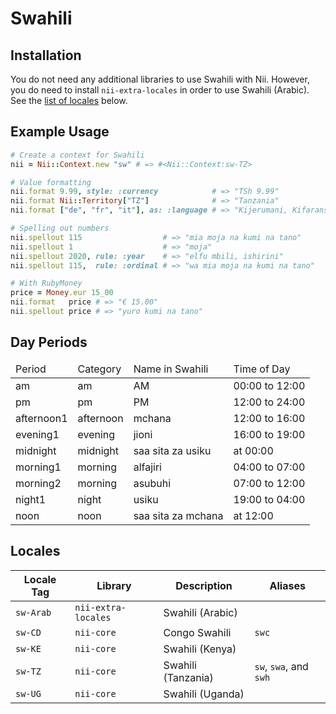 <!-- This file has been generated. Source: languages/_template.md.erb -->

# Swahili

## Installation

You do not need any additional libraries to use Swahili with Nii.
However, you do need to install `nii-extra-locales` in order to use Swahili (Arabic).
See the [list of locales](#locales) below.

## Example Usage

``` ruby
# Create a context for Swahili
nii = Nii::Context.new "sw" # => #<Nii::Context:sw-TZ>

# Value formatting
nii.format 9.99, style: :currency            # => "TSh 9.99"
nii.format Nii::Territory["TZ"]              # => "Tanzania"
nii.format ["de", "fr", "it"], as: :language # => "Kijerumani, Kifaransa na Kiitaliano"

# Spelling out numbers
nii.spellout 115                  # => "mia moja na kumi na tano"
nii.spellout 1                    # => "moja"
nii.spellout 2020, rule: :year    # => "elfu mbili, ishirini"
nii.spellout 115,  rule: :ordinal # => "wa mia moja na kumi na tano"

# With RubyMoney
price = Money.eur 15_00
nii.format   price # => "€ 15.00"
nii.spellout price # => "yuro kumi na tano"
```

## Day Periods


<table>
  <thead>
    <tr>
      <td>Period</td>
      <td>Category</td>
      <td>Name in Swahili</td>
      <td>Time of Day</td>
    </tr>
  </thead>
  <tbody>
    <tr>
      <td>am</td>
      <td>am</td>
      <td>AM</td>
      <td>00:00 to 12:00</td>
    </tr>
    <tr>
      <td>pm</td>
      <td>pm</td>
      <td>PM</td>
      <td>12:00 to 24:00</td>
    </tr>
    <tr>
      <td>afternoon1</td>
      <td>afternoon</td>
      <td>mchana</td>
      <td>12:00 to 16:00</td>
    </tr>
    <tr>
      <td>evening1</td>
      <td>evening</td>
      <td>jioni</td>
      <td>16:00 to 19:00</td>
    </tr>
    <tr>
      <td>midnight</td>
      <td>midnight</td>
      <td>saa sita za usiku</td>
      <td>at 00:00</td>
    </tr>
    <tr>
      <td>morning1</td>
      <td>morning</td>
      <td>alfajiri</td>
      <td>04:00 to 07:00</td>
    </tr>
    <tr>
      <td>morning2</td>
      <td>morning</td>
      <td>asubuhi</td>
      <td>07:00 to 12:00</td>
    </tr>
    <tr>
      <td>night1</td>
      <td>night</td>
      <td>usiku</td>
      <td>19:00 to 04:00</td>
    </tr>
    <tr>
      <td>noon</td>
      <td>noon</td>
      <td>saa sita za mchana</td>
      <td>at 12:00</td>
    </tr>
  </tbody>
</table>



## Locales

<table>
  <thead>
    <tr>
      <th>Locale Tag</th>
      <th>Library</th>
      <th>Description</th>
      <th>Aliases</th>
    </tr>
  </thead>
  <tbody>
    <tr>
      <td><code>sw-Arab</code></td>
      <td><code>nii-extra-locales</code></td>
      <td>Swahili (Arabic)</td>
      <td></td>
    </tr>
    <tr>
      <td><code>sw-CD</code></td>
      <td><code>nii-core</code></td>
      <td>Congo Swahili</td>
      <td><code>swc</code></td>
    </tr>
    <tr>
      <td><code>sw-KE</code></td>
      <td><code>nii-core</code></td>
      <td>Swahili (Kenya)</td>
      <td></td>
    </tr>
    <tr>
      <td><code>sw-TZ</code></td>
      <td><code>nii-core</code></td>
      <td>Swahili (Tanzania)</td>
      <td><code>sw</code>, <code>swa</code>, and <code>swh</code></td>
    </tr>
    <tr>
      <td><code>sw-UG</code></td>
      <td><code>nii-core</code></td>
      <td>Swahili (Uganda)</td>
      <td></td>
    </tr>
  </tbody>
</table>


